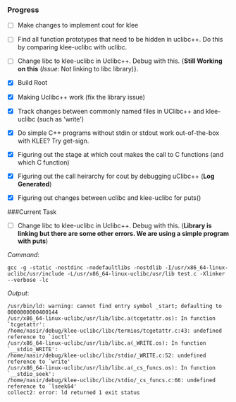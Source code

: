 ### Progress
- [ ] Make changes to implement cout for klee
- [ ] Find all function prototypes that need to be hidden in uclibc++. Do this by comparing klee-uclibc with uclibc.
- [ ] Change libc to klee-uclibc in Uclibc++. Debug with this. {__Still Working on this__ (_Issue_: Not linking to libc library)}.
- [x] Build Root
- [x] Making Uclibc++ work (fix the library issue)
- [x] Track changes between commonly named files in UClibc++ and klee-uclibc (such as 'write')
- [x] Do simple C++ programs without stdin or stdout work out-of-the-box with KLEE? Try get-sign. 
- [x] Figuring out the stage at which cout makes the call to C functions (and which C function)
- [x] Figuring out the call heirarchy for cout by debugging uClibc++ (__Log Generated__)
- [x] Figuring out changes between uclibc and klee-uclibc for puts()



###Current Task
- [ ] Change libc to klee-uclibc in Uclibc++. Debug with this. (__Library is linking but there are some other errors. We are using a simple program with puts__)

_Command_:
```
gcc -g -static -nostdinc -nodefaultlibs -nostdlib -I/usr/x86_64-linux-uclibc/usr/include -L/usr/x86_64-linux-uclibc/usr/lib test.c -Xlinker --verbose -lc
```

_Output_:
```
/usr/bin/ld: warning: cannot find entry symbol _start; defaulting to 0000000000400144
/usr/x86_64-linux-uclibc/usr/lib/libc.a(tcgetattr.os): In function `tcgetattr':
/home/nasir/debug/klee-uclibc/libc/termios/tcgetattr.c:43: undefined reference to `ioctl'
/usr/x86_64-linux-uclibc/usr/lib/libc.a(_WRITE.os): In function `__stdio_WRITE':
/home/nasir/debug/klee-uclibc/libc/stdio/_WRITE.c:52: undefined reference to `write'
/usr/x86_64-linux-uclibc/usr/lib/libc.a(_cs_funcs.os): In function `__stdio_seek':
/home/nasir/debug/klee-uclibc/libc/stdio/_cs_funcs.c:66: undefined reference to `lseek64'
collect2: error: ld returned 1 exit status
```
